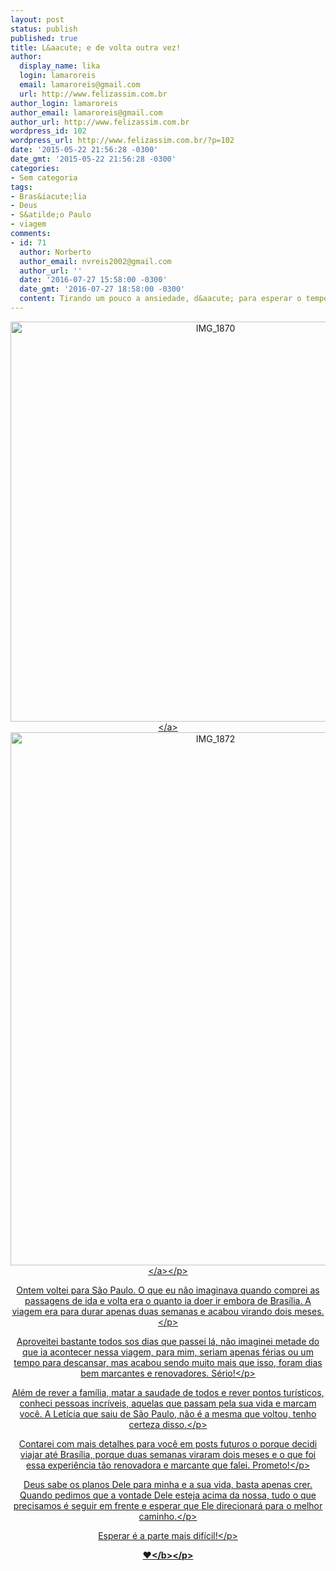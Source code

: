 ```yaml
---
layout: post
status: publish
published: true
title: L&aacute; e de volta outra vez!
author:
  display_name: lika
  login: lamaroreis
  email: lamaroreis@gmail.com
  url: http://www.felizassim.com.br
author_login: lamaroreis
author_email: lamaroreis@gmail.com
author_url: http://www.felizassim.com.br
wordpress_id: 102
wordpress_url: http://www.felizassim.com.br/?p=102
date: '2015-05-22 21:56:28 -0300'
date_gmt: '2015-05-22 21:56:28 -0300'
categories:
- Sem categoria
tags:
- Bras&iacute;lia
- Deus
- S&atilde;o Paulo
- viagem
comments:
- id: 71
  author: Norberto
  author_email: nvreis2002@gmail.com
  author_url: ''
  date: '2016-07-27 15:58:00 -0300'
  date_gmt: '2016-07-27 18:58:00 -0300'
  content: Tirando um pouco a ansiedade, d&aacute; para esperar o tempo necess&aacute;rio.
---
```

<p style="text-align: center;"><a href="http:&#47;&#47;52.88.2.168&#47;wp-content&#47;uploads&#47;2015&#47;05&#47;IMG_1870.jpg"><img class="aligncenter wp-image-103 size-full" src="http:&#47;&#47;52.88.2.168&#47;wp-content&#47;uploads&#47;2015&#47;05&#47;IMG_1870.jpg" alt="IMG_1870" width="640" height="640" &#47;><&#47;a><a href="http:&#47;&#47;52.88.2.168&#47;wp-content&#47;uploads&#47;2015&#47;05&#47;IMG_18721-e1432330230890.jpg"><img class="aligncenter wp-image-106 size-large" src="http:&#47;&#47;52.88.2.168&#47;wp-content&#47;uploads&#47;2015&#47;05&#47;IMG_18721-e1432330230890-768x1024.jpg" alt="IMG_1872" width="640" height="853" &#47;><&#47;a><&#47;p></p>
<p style="text-align: center;">Ontem voltei para S&atilde;o Paulo. O que eu n&atilde;o imaginava quando comprei as passagens&nbsp;de ida e volta era o quanto ia doer ir embora de Bras&iacute;lia. A viagem era para durar apenas duas semanas e acabou virando dois meses.<&#47;p></p>
<p style="text-align: center;">Aproveitei bastante todos sos dias que passei l&aacute;, n&atilde;o imaginei metade do que ia acontecer nessa viagem, para mim, seriam apenas f&eacute;rias ou um tempo para descansar, mas acabou sendo muito mais que isso,&nbsp;foram dias bem marcantes e renovadores. S&eacute;rio!<&#47;p></p>
<p style="text-align: center;">Al&eacute;m de rever a fam&iacute;lia, matar a saudade de todos e rever&nbsp;pontos tur&iacute;sticos, conheci pessoas incr&iacute;veis, aquelas que passam pela sua vida e marcam voc&ecirc;. A Let&iacute;cia que saiu de S&atilde;o Paulo, n&atilde;o &eacute; a mesma que voltou, tenho certeza disso.<&#47;p></p>
<p style="text-align: center;">Contarei com mais detalhes para voc&ecirc; em posts futuros o porque decidi viajar at&eacute; Bras&iacute;lia, porque duas semanas viraram dois meses e o que foi essa experi&ecirc;ncia t&atilde;o renovadora e marcante que falei. Prometo!<&#47;p></p>
<p style="text-align: center;">Deus sabe os planos Dele para minha e a sua vida, basta apenas crer. Quando pedimos que a vontade Dele esteja acima da nossa, tudo o que precisamos &eacute; seguir em frente e esperar que Ele direcionar&aacute; para o melhor caminho.<&#47;p></p>
<p style="text-align: center;">Esperar &eacute; a parte mais dif&iacute;cil!<&#47;p></p>
<p style="text-align: center;"><b>&hearts;<&#47;b><&#47;p></p>
